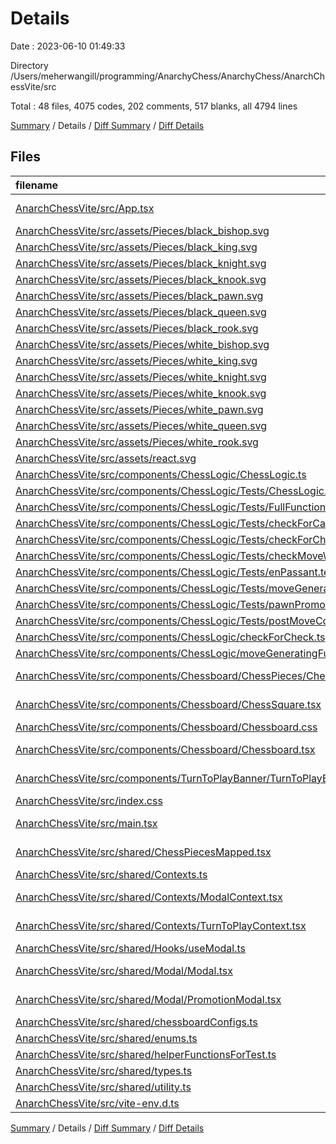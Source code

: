 # Details

Date : 2023-06-10 01:49:33

Directory /Users/meherwangill/programming/AnarchyChess/AnarchyChess/AnarchChessVite/src

Total : 48 files,  4075 codes, 202 comments, 517 blanks, all 4794 lines

[Summary](results.md) / Details / [Diff Summary](diff.md) / [Diff Details](diff-details.md)

## Files
| filename | language | code | comment | blank | total |
| :--- | :--- | ---: | ---: | ---: | ---: |
| [AnarchChessVite/src/App.tsx](/AnarchChessVite/src/App.tsx) | TypeScript JSX | 23 | 0 | 4 | 27 |
| [AnarchChessVite/src/assets/Pieces/black_bishop.svg](/AnarchChessVite/src/assets/Pieces/black_bishop.svg) | XML | 12 | 0 | 1 | 13 |
| [AnarchChessVite/src/assets/Pieces/black_king.svg](/AnarchChessVite/src/assets/Pieces/black_king.svg) | XML | 12 | 0 | 1 | 13 |
| [AnarchChessVite/src/assets/Pieces/black_knight.svg](/AnarchChessVite/src/assets/Pieces/black_knight.svg) | XML | 22 | 0 | 1 | 23 |
| [AnarchChessVite/src/assets/Pieces/black_knook.svg](/AnarchChessVite/src/assets/Pieces/black_knook.svg) | XML | 172 | 1 | 1 | 174 |
| [AnarchChessVite/src/assets/Pieces/black_pawn.svg](/AnarchChessVite/src/assets/Pieces/black_pawn.svg) | XML | 5 | 0 | 1 | 6 |
| [AnarchChessVite/src/assets/Pieces/black_queen.svg](/AnarchChessVite/src/assets/Pieces/black_queen.svg) | XML | 26 | 0 | 2 | 28 |
| [AnarchChessVite/src/assets/Pieces/black_rook.svg](/AnarchChessVite/src/assets/Pieces/black_rook.svg) | XML | 39 | 0 | 1 | 40 |
| [AnarchChessVite/src/assets/Pieces/white_bishop.svg](/AnarchChessVite/src/assets/Pieces/white_bishop.svg) | XML | 12 | 0 | 1 | 13 |
| [AnarchChessVite/src/assets/Pieces/white_king.svg](/AnarchChessVite/src/assets/Pieces/white_king.svg) | XML | 9 | 0 | 0 | 9 |
| [AnarchChessVite/src/assets/Pieces/white_knight.svg](/AnarchChessVite/src/assets/Pieces/white_knight.svg) | XML | 19 | 0 | 1 | 20 |
| [AnarchChessVite/src/assets/Pieces/white_knook.svg](/AnarchChessVite/src/assets/Pieces/white_knook.svg) | XML | 172 | 1 | 1 | 174 |
| [AnarchChessVite/src/assets/Pieces/white_pawn.svg](/AnarchChessVite/src/assets/Pieces/white_pawn.svg) | XML | 5 | 0 | 1 | 6 |
| [AnarchChessVite/src/assets/Pieces/white_queen.svg](/AnarchChessVite/src/assets/Pieces/white_queen.svg) | XML | 15 | 0 | 1 | 16 |
| [AnarchChessVite/src/assets/Pieces/white_rook.svg](/AnarchChessVite/src/assets/Pieces/white_rook.svg) | XML | 25 | 0 | 1 | 26 |
| [AnarchChessVite/src/assets/react.svg](/AnarchChessVite/src/assets/react.svg) | XML | 1 | 0 | 0 | 1 |
| [AnarchChessVite/src/components/ChessLogic/ChessLogic.ts](/AnarchChessVite/src/components/ChessLogic/ChessLogic.ts) | TypeScript | 596 | 121 | 113 | 830 |
| [AnarchChessVite/src/components/ChessLogic/Tests/ChessLogic.test.ts](/AnarchChessVite/src/components/ChessLogic/Tests/ChessLogic.test.ts) | TypeScript | 417 | 0 | 27 | 444 |
| [AnarchChessVite/src/components/ChessLogic/Tests/FullFunctionalityTest/FoolsMate.test.ts](/AnarchChessVite/src/components/ChessLogic/Tests/FullFunctionalityTest/FoolsMate.test.ts) | TypeScript | 52 | 0 | 12 | 64 |
| [AnarchChessVite/src/components/ChessLogic/Tests/checkForCastling.test.ts](/AnarchChessVite/src/components/ChessLogic/Tests/checkForCastling.test.ts) | TypeScript | 69 | 0 | 11 | 80 |
| [AnarchChessVite/src/components/ChessLogic/Tests/checkForCheck.test.ts](/AnarchChessVite/src/components/ChessLogic/Tests/checkForCheck.test.ts) | TypeScript | 227 | 1 | 36 | 264 |
| [AnarchChessVite/src/components/ChessLogic/Tests/checkMoveWithActionAndUndo.test.ts](/AnarchChessVite/src/components/ChessLogic/Tests/checkMoveWithActionAndUndo.test.ts) | TypeScript | 143 | 0 | 23 | 166 |
| [AnarchChessVite/src/components/ChessLogic/Tests/enPassant.test.ts](/AnarchChessVite/src/components/ChessLogic/Tests/enPassant.test.ts) | TypeScript | 117 | 3 | 14 | 134 |
| [AnarchChessVite/src/components/ChessLogic/Tests/moveGeneratingFunctions.test.ts](/AnarchChessVite/src/components/ChessLogic/Tests/moveGeneratingFunctions.test.ts) | TypeScript | 214 | 0 | 21 | 235 |
| [AnarchChessVite/src/components/ChessLogic/Tests/pawnPromotionTest.test.ts](/AnarchChessVite/src/components/ChessLogic/Tests/pawnPromotionTest.test.ts) | TypeScript | 98 | 2 | 12 | 112 |
| [AnarchChessVite/src/components/ChessLogic/Tests/postMoveComputation.test.ts](/AnarchChessVite/src/components/ChessLogic/Tests/postMoveComputation.test.ts) | TypeScript | 259 | 17 | 45 | 321 |
| [AnarchChessVite/src/components/ChessLogic/checkForCheck.ts](/AnarchChessVite/src/components/ChessLogic/checkForCheck.ts) | TypeScript | 159 | 12 | 31 | 202 |
| [AnarchChessVite/src/components/ChessLogic/moveGeneratingFunctions.ts](/AnarchChessVite/src/components/ChessLogic/moveGeneratingFunctions.ts) | TypeScript | 422 | 28 | 60 | 510 |
| [AnarchChessVite/src/components/Chessboard/ChessPieces/ChessPieces.tsx](/AnarchChessVite/src/components/Chessboard/ChessPieces/ChessPieces.tsx) | TypeScript JSX | 38 | 0 | 6 | 44 |
| [AnarchChessVite/src/components/Chessboard/ChessSquare.tsx](/AnarchChessVite/src/components/Chessboard/ChessSquare.tsx) | TypeScript JSX | 52 | 1 | 8 | 61 |
| [AnarchChessVite/src/components/Chessboard/Chessboard.css](/AnarchChessVite/src/components/Chessboard/Chessboard.css) | CSS | 0 | 0 | 1 | 1 |
| [AnarchChessVite/src/components/Chessboard/Chessboard.tsx](/AnarchChessVite/src/components/Chessboard/Chessboard.tsx) | TypeScript JSX | 163 | 7 | 13 | 183 |
| [AnarchChessVite/src/components/TurnToPlayBanner/TurnToPlayBanner.tsx](/AnarchChessVite/src/components/TurnToPlayBanner/TurnToPlayBanner.tsx) | TypeScript JSX | 78 | 3 | 5 | 86 |
| [AnarchChessVite/src/index.css](/AnarchChessVite/src/index.css) | CSS | 3 | 0 | 0 | 3 |
| [AnarchChessVite/src/main.tsx](/AnarchChessVite/src/main.tsx) | TypeScript JSX | 9 | 0 | 2 | 11 |
| [AnarchChessVite/src/shared/ChessPiecesMapped.tsx](/AnarchChessVite/src/shared/ChessPiecesMapped.tsx) | TypeScript JSX | 32 | 0 | 4 | 36 |
| [AnarchChessVite/src/shared/Contexts.ts](/AnarchChessVite/src/shared/Contexts.ts) | TypeScript | 1 | 0 | 0 | 1 |
| [AnarchChessVite/src/shared/Contexts/ModalContext.tsx](/AnarchChessVite/src/shared/Contexts/ModalContext.tsx) | TypeScript JSX | 19 | 0 | 4 | 23 |
| [AnarchChessVite/src/shared/Contexts/TurnToPlayContext.tsx](/AnarchChessVite/src/shared/Contexts/TurnToPlayContext.tsx) | TypeScript JSX | 25 | 0 | 4 | 29 |
| [AnarchChessVite/src/shared/Hooks/useModal.ts](/AnarchChessVite/src/shared/Hooks/useModal.ts) | TypeScript | 13 | 0 | 3 | 16 |
| [AnarchChessVite/src/shared/Modal/Modal.tsx](/AnarchChessVite/src/shared/Modal/Modal.tsx) | TypeScript JSX | 35 | 0 | 4 | 39 |
| [AnarchChessVite/src/shared/Modal/PromotionModal.tsx](/AnarchChessVite/src/shared/Modal/PromotionModal.tsx) | TypeScript JSX | 82 | 0 | 9 | 91 |
| [AnarchChessVite/src/shared/chessboardConfigs.ts](/AnarchChessVite/src/shared/chessboardConfigs.ts) | TypeScript | 32 | 0 | 4 | 36 |
| [AnarchChessVite/src/shared/enums.ts](/AnarchChessVite/src/shared/enums.ts) | TypeScript | 54 | 4 | 7 | 65 |
| [AnarchChessVite/src/shared/helperFunctionsForTest.ts](/AnarchChessVite/src/shared/helperFunctionsForTest.ts) | TypeScript | 16 | 0 | 3 | 19 |
| [AnarchChessVite/src/shared/types.ts](/AnarchChessVite/src/shared/types.ts) | TypeScript | 31 | 0 | 5 | 36 |
| [AnarchChessVite/src/shared/utility.ts](/AnarchChessVite/src/shared/utility.ts) | TypeScript | 50 | 0 | 11 | 61 |
| [AnarchChessVite/src/vite-env.d.ts](/AnarchChessVite/src/vite-env.d.ts) | TypeScript | 0 | 1 | 1 | 2 |

[Summary](results.md) / Details / [Diff Summary](diff.md) / [Diff Details](diff-details.md)